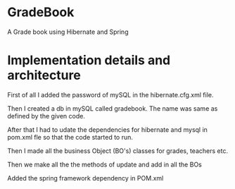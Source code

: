 # GradeBook
A Grade book using Hibernate and Spring

# Implementation details and architecture
First of all I added the password of mySQL in the hibernate.cfg.xml file.

Then I created a db in mySQL called gradebook. The name was same as defined by the given code.

After that I had to udate the dependencies for hibernate and mysql in pom.xml fle so that the code
started to run.

Then I made all the business Object (BO's) classes for grades, teachers etc.

Then we make all the the methods of update and add in all the BOs

Added the spring framework dependency in POM.xml
